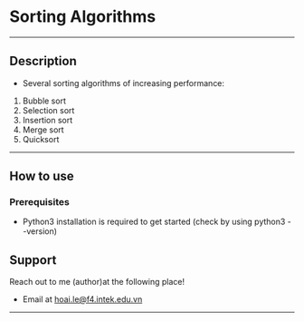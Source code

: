 # Sorting Algorithms
---
## Description

- Several sorting algorithms of increasing performance:

1. Bubble sort
1. Selection sort
1. Insertion sort
1. Merge sort
1. Quicksort


---
## How to use

### Prerequisites
- Python3 installation is required to get started (check by using python3 --version)

## Support

Reach out to me (author)at the following place!

- Email at hoai.le@f4.intek.edu.vn
---
